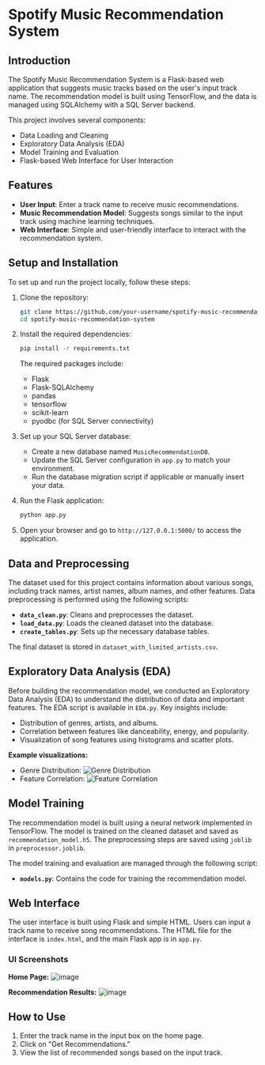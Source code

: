 # Spotify Music Recommendation System

## Introduction

The Spotify Music Recommendation System is a Flask-based web application that suggests music tracks based on the user's input track name. The recommendation model is built using TensorFlow, and the data is managed using SQLAlchemy with a SQL Server backend.

This project involves several components:
- Data Loading and Cleaning
- Exploratory Data Analysis (EDA)
- Model Training and Evaluation
- Flask-based Web Interface for User Interaction

## Features

- **User Input**: Enter a track name to receive music recommendations.
- **Music Recommendation Model**: Suggests songs similar to the input track using machine learning techniques.
- **Web Interface**: Simple and user-friendly interface to interact with the recommendation system.

## Setup and Installation

To set up and run the project locally, follow these steps:

1. Clone the repository:

    ```bash
    git clone https://github.com/your-username/spotify-music-recommendation-system.git
    cd spotify-music-recommendation-system
    ```

2. Install the required dependencies:

    ```bash
    pip install -r requirements.txt
    ```

    The required packages include:
    - Flask
    - Flask-SQLAlchemy
    - pandas
    - tensorflow
    - scikit-learn
    - pyodbc (for SQL Server connectivity)

3. Set up your SQL Server database:
    - Create a new database named `MusicRecommendationDB`.
    - Update the SQL Server configuration in `app.py` to match your environment.
    - Run the database migration script if applicable or manually insert your data.

4. Run the Flask application:

    ```bash
    python app.py
    ```

5. Open your browser and go to `http://127.0.0.1:5000/` to access the application.

## Data and Preprocessing

The dataset used for this project contains information about various songs, including track names, artist names, album names, and other features. Data preprocessing is performed using the following scripts:
- **`data_clean.py`**: Cleans and preprocesses the dataset.
- **`load_data.py`**: Loads the cleaned dataset into the database.
- **`create_tables.py`**: Sets up the necessary database tables.

The final dataset is stored in `dataset_with_limited_artists.csv`.

## Exploratory Data Analysis (EDA)

Before building the recommendation model, we conducted an Exploratory Data Analysis (EDA) to understand the distribution of data and important features. The EDA script is available in `EDA.py`. Key insights include:
- Distribution of genres, artists, and albums.
- Correlation between features like danceability, energy, and popularity.
- Visualization of song features using histograms and scatter plots.

**Example visualizations:**
- Genre Distribution:
  ![Genre Distribution](images/genre_distribution.png)
- Feature Correlation:
  ![Feature Correlation](images/feature_correlation.png)

## Model Training

The recommendation model is built using a neural network implemented in TensorFlow. The model is trained on the cleaned dataset and saved as `recommendation_model.h5`. The preprocessing steps are saved using `joblib` in `preprocessor.joblib`.

The model training and evaluation are managed through the following script:
- **`models.py`**: Contains the code for training the recommendation model.

## Web Interface

The user interface is built using Flask and simple HTML. Users can input a track name to receive song recommendations. The HTML file for the interface is `index.html`, and the main Flask app is in `app.py`.

### UI Screenshots

**Home Page:**
![image](https://github.com/user-attachments/assets/56805287-1984-42a6-a715-14588895ac67)



**Recommendation Results:**
![image](https://github.com/user-attachments/assets/13e7de7b-0ad8-496c-97d2-8bf5bd1abd2c)

## How to Use

1. Enter the track name in the input box on the home page.
2. Click on "Get Recommendations."
3. View the list of recommended songs based on the input track.


